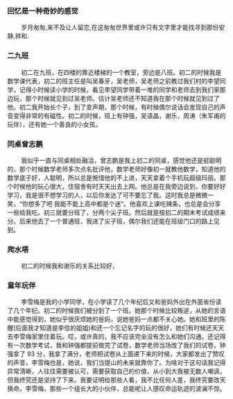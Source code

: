### 回忆是一种奇妙的感觉

&emsp; &emsp;岁月匆匆,来不及让人留恋,在这匆匆世界里或许只有文字里才能找寻到那份安静,祥和.

### 二九班

&emsp; &emsp;初二在九班，在四楼的靠近楼梯的一个教室，旁边是八班。初二的时候我是数学课代表，初二的班主任是叫吴春牙，吴老师，吴老师之前教过我们村的李望同学，记得小时候读小学的时候，看见李望同学带着一堆的同学和老师去到我们家那边玩，那个时候就见到过吴老师。估计吴老师还不知道我在那个时候就见到过了他。初二我开始长个子，到了变声期，那个时候，有时候偶尔说话会发现自己的声音变得非常的有磁性。初二的时候，班上有钟强，吴语晶，谢乐，周涛（朱军甫的玩伴），还有她一个善良的小女孩。

### 同桌曾志鹏

&emsp; &emsp;我似乎一直与同桌相处融洽，曾志鹏是我上初二的同桌，感觉他还是挺聪明的，那个时候数学老师多次点名批评他，数学老师好像初一就教他数学，知道他的数学底子好，人聪明，所以总是惋惜他的不上进，天天拿着个手机玩超级玛丽。那个时候他的玩心很大，住宿舍有时天天出去上网。他总是在我旁边说到，你要好好学习，我是很不想学习的人，以后你发达了可不要忘了我。这时我总是微微一笑，“你想多了吧 我能不能上高中都是个迷“。他喜欢上课吃辣条，也总是会分享一些给我吃。初三就要分班了，分两个尖子班。然后就是按初二的期末考试成绩来分。后来他去了一个普通班，我进了尖子班，偶尔我们还能在班级门口的路上见到。

### 爬水塔

&emsp; &emsp;初二的时候我和谢乐的关系比较好，

### 童年玩伴

&emsp; &emsp;李雪梅是我的小学同学，在小学读了几个年纪后又和爸妈外出在外面省份读了几个年纪。初二的时候我们被分到了一个班。她那个时候比较叛逆，从她的言语中能感觉得到，她似乎很厌烦她的爸妈，说她爸妈一点都不关心她。她和班里的陈醒(后面我才知道是李信的姐姐)和还一个忘记名字的玩的很好，她们有时候还天天去李雪梅家里住着玩。哎，或许真的，我不应该完全没有怎么和她们沟通。还记得有一次数学考试，我和钟强都提前做完了试卷，数学老师当场改了我们的试卷，钟强拿了 93 分，我拿了满分，老师把试卷从上面递下来的时候，大家都发出了赞叹的声音，李雪梅也是，她说，我们当提山的未来就靠你了。为啥对于这句话我记得异常清晰，人往往需要被认可，需要获取自己的价值，从小到大我被无数人嘲讽，但我终究还是坚持了下来。我要证明给那些人看，我不比任何人差，我终究要改天换命。李雪梅，那些一个组长大的小伙伴，总能呢让人感叹命运轨迹的波澜不惊。
